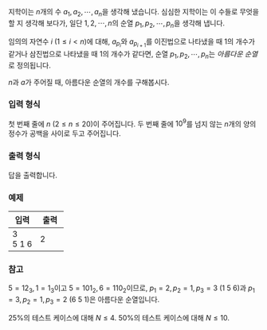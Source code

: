 지학이는 $n$개의 수 $a_{1}, a_{2}, \cdots, a_{n}$을 생각해 냈습니다. 심심한 지학이는 이 수들로 무엇을 할 지 생각해 보다가, 일단 $1, 2, \cdots, n$의 순열 $p_{1}, p_{2}, \cdots, p_{n}$을 생각해 냅니다.

임의의 자연수 $i$ ($1 \le i < n$)에 대해, $a_{p_{i}}$와 $a_{p_{i+1}}$를 이진법으로 나타냈을 때 1의 개수가 같거나 삼진법으로 나타냈을 때 1의 개수가 같다면, 순열 $p_{1}, p_{2}, \cdots, p_{n}$는 *아름다운 순열*로 정의됩니다.

$n$과 $a$가 주어질 때, 아름다운 순열의 개수를 구해봅시다.


### 입력 형식

첫 번째 줄에 $n$ ($2 \le n \le 20$)이 주어집니다. 두 번째 줄에 $10^{9}$를 넘지 않는 $n$개의 양의 정수가 공백을 사이로 두고 주어집니다.

### 출력 형식

답을 출력합니다.

### 예제


<table class='table table-bordered table-condensed'>
 <thead>
  <tr>
   <th style="width: 50%;">입력</th>
   <th style="width: 50%;">출력</th>
  </tr>
 </thead>
 <tbody>
  <tr>
   <td class="code-font">3<br/>
5 1 6</td>
   <td class="code-font">2</td>
  </tr>
 </tbody>
</table>

### 참고

$5 = 12_{3}, 1=1_{3}$이고 $5=101_{2}, 6=110_{2}$이므로, $p_{1}=2, p_{2}=1, p_{3}=3$ (1 5 6)과 $p_{1}=3, p_{2}=1, p_{3}=2$ (6 5 1)은 아름다운 순열입니다.

25%의 테스트 케이스에 대해 $N \le 4.$
50%의 테스트 케이스에 대해 $N \le 10.$